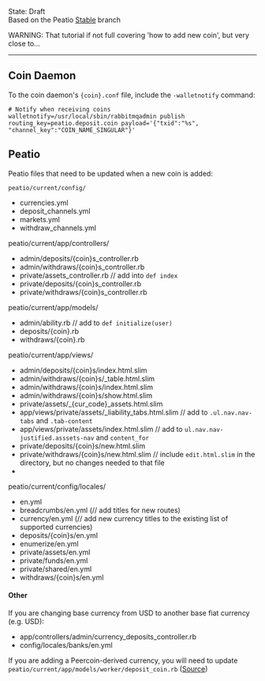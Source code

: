State: Draft  
Based on the Peatio [Stable](https://github.com/peatio/peatio/tree/stable) branch

WARNING: That tutorial if not full covering 'how to add new coin', but very close to...

---

## Coin Daemon
To the coin daemon's `{coin}.conf` file, include the `-walletnotify` command:

```
# Notify when receiving coins
walletnotify=/usr/local/sbin/rabbitmqadmin publish routing_key=peatio.deposit.coin payload='{"txid":"%s", "channel_key":"COIN_NAME_SINGULAR"}'
```

## Peatio
Peatio files that need to be updated when a new coin is added:


`peatio/current/config/`
* currencies.yml
* deposit_channels.yml
* markets.yml
* withdraw_channels.yml

peatio/current/app/controllers/
* admin/deposits/{coin}s_controller.rb
* admin/withdraws/{coin}s_controller.rb
* private/assets_controller.rb // add into `def index`
* private/deposits/{coin}s_controller.rb
* private/withdraws/{coin}s_controller.rb

peatio/current/app/models/
* admin/ability.rb // add to `def initialize(user)`
* deposits/{coin}.rb
* withdraws/{coin}.rb

peatio/current/app/views/
* admin/deposits/{coin}s/index.html.slim
* admin/withdraws/{coin}s/_table.html.slim
* admin/withdraws/{coin}s/index.html.slim
* admin/withdraws/{coin}s/show.html.slim
* private/assets/\_{cur\_code}\_assets.html.slim
* app/views/private/assets/\_liability\_tabs.html.slim // add to `.ul.nav.nav-tabs` and `.tab-content`
* app/views/private/assets/index.html.slim // add to `ul.nav.nav-justified.asssets-nav` and `content_for`
* private/deposits/{coin}s/new.html.slim
* private/withdraws/{coin}s/new.html.slim // include `edit.html.slim` in the directory, but no changes needed to that file
* 

peatio/current/config/locales/
* en.yml
* breadcrumbs/en.yml (// add titles for new routes)
* currency/en.yml (// add new currency titles to the existing list of supported currencies)
* deposits/{coin}s/en.yml
* enumerize/en.yml
* private/assets/en.yml
* private/funds/en.yml
* private/shared/en.yml
* withdraws/{coin}s/en.yml


#### Other
If you are changing base currency from USD to another base fiat currency (e.g. USD): 

* app/controllers/admin/currency_deposits_controller.rb
* config/locales/banks/en.yml

If you are adding a Peercoin-derived currency, you will need to update `peatio/current/app/models/worker/deposit_coin.rb` ([Source](https://github.com/peatio/peatio/issues/189#issuecomment-53767219))

